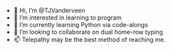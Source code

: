 - 👋 Hi, I’m @TJVanderveen
- 👀 I’m interested in learning to program
- 🌱 I’m currently learning Python via code-alongs
- 💞️ I’m looking to collaborate on dual home-row typing
- 📫 Telepathy may be the best method of reaching me. 

<!---
TJVanderveen/TJVanderveen is a ✨ special ✨ repository because its `README.md` (this file) appears on your GitHub profile.
You can click the Preview link to take a look at your changes.
--->
